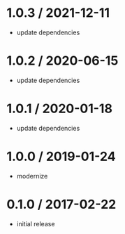 # 1.0.3 / 2021-12-11

- update dependencies

# 1.0.2 / 2020-06-15

- update dependencies

# 1.0.1 / 2020-01-18

- update dependencies

# 1.0.0 / 2019-01-24

- modernize

# 0.1.0 / 2017-02-22

- initial release
